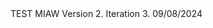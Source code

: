 <html>
	TEST MIAW Version 2. 
	Iteration 3. 
	09/08/2024
  	<body>
		<script type='text/javascript'>
	function initEmbeddedMessaging() {
		try {
			embeddedservice_bootstrap.settings.language = 'en_US'; // For example, enter 'en' or 'en-US'
			window.addEventListener("onEmbeddedMessagingReady", () => {            
				console.log( "Inside Prechat API!!" );
				embeddedservice_bootstrap.prechatAPI.setHiddenPrechatFields( { "Access_Token" : "", "Origin_Page" : "/home/my-accounts", "Session_Token" : "87e10251-3892-4add-8fce-c1af9aed77b3" });
			});
			embeddedservice_bootstrap.init(
				'00DJW000000q7pX',
				'MIAW_Chatbot_Github',
				'https://bordgaisenergyeandu--test.sandbox.my.site.com/ESWMIAWChatbotGithub1713263622188',
				{
					scrt2URL: 'https://bordgaisenergyeandu--test.sandbox.my.salesforce-scrt.com'
				}
			);
		} catch (err) {
			console.error('Error loading Embedded Messaging: ', err);
		}
	};
		</script>
		<script type='text/javascript' src='https://bordgaisenergyeandu--test.sandbox.my.site.com/ESWMIAWChatbotGithub1713263622188/assets/js/bootstrap.min.js' onload='initEmbeddedMessaging()'></script>
	 </body>  
</html>
